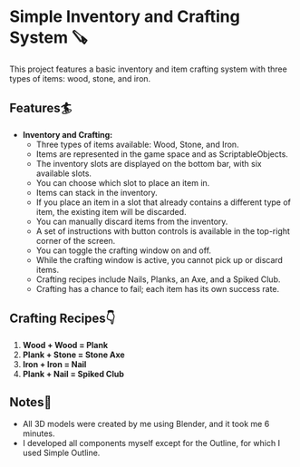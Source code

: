 # Simple Inventory and Crafting System 🪚

This project features a basic inventory and item crafting system with three types of items: wood, stone, and iron.

## Features🏄

- **Inventory and Crafting:**
  - Three types of items available: Wood, Stone, and Iron.
  - Items are represented in the game space and as ScriptableObjects.
  - The inventory slots are displayed on the bottom bar, with six available slots.
  - You can choose which slot to place an item in.
  - Items can stack in the inventory.
  - If you place an item in a slot that already contains a different type of item, the existing item will be discarded.
  - You can manually discard items from the inventory.
  - A set of instructions with button controls is available in the top-right corner of the screen.
  - You can toggle the crafting window on and off.
  - While the crafting window is active, you cannot pick up or discard items.
  - Crafting recipes include Nails, Planks, an Axe, and a Spiked Club.
  - Crafting has a chance to fail; each item has its own success rate.

## Crafting Recipes👇

1. **Wood + Wood = Plank**
2. **Plank + Stone = Stone Axe**
3. **Iron + Iron = Nail**
4. **Plank + Nail = Spiked Club**

## Notes🧻

- All 3D models were created by me using Blender, and it took me 6 minutes.
- I developed all components myself except for the Outline, for which I used Simple Outline.

